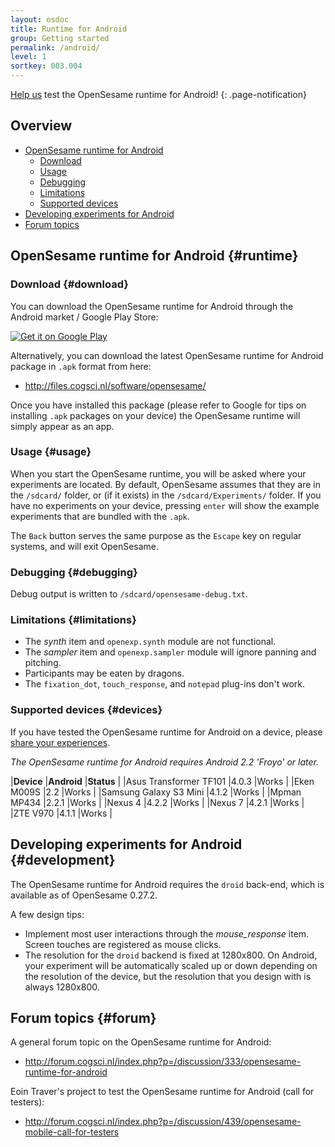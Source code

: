 ```yaml
---
layout: osdoc
title: Runtime for Android
group: Getting started
permalink: /android/
level: 1
sortkey: 003.004
--- 
```


[Help us](http://forum.cogsci.nl/index.php?p=/discussion/439/opensesame-mobile-call-for-testers) test the OpenSesame runtime for Android!
{: .page-notification}

Overview
--------

- [OpenSesame runtime for Android](#runtime)
	- [Download](#download)
	- [Usage](#usage)
	- [Debugging](#debugging)
	- [Limitations](#limitations)
	- [Supported devices](#devices)
- [Developing experiments for Android](#development)
- [Forum topics](#forum)

OpenSesame runtime for Android {#runtime}
------------------------------

### Download {#download}

You can download the OpenSesame runtime for Android through the Android market / Google Play Store:

<a href="https://play.google.com/store/apps/details?id=nl.cogsci.opensesame" style="border:none;">
  <img alt="Get it on Google Play"
       src="https://developer.android.com/images/brand/en_generic_rgb_wo_45.png" />
</a>

Alternatively, you can download the latest OpenSesame runtime for Android package in `.apk` format from here:

- <http://files.cogsci.nl/software/opensesame/>

Once you have installed this package (please refer to Google for tips on installing `.apk` packages on your device) the OpenSesame runtime will simply appear as an app.

### Usage {#usage}

When you start the OpenSesame runtime, you will be asked where your experiments are located. By default, OpenSesame assumes that they are in the `/sdcard/` folder, or (if it exists) in the `/sdcard/Experiments/` folder. If you have no experiments on your device, pressing `enter` will show the example experiments that are bundled with the `.apk`.

The `Back` button serves the same purpose as the `Escape` key on regular systems, and will exit OpenSesame.

### Debugging {#debugging}

Debug output is written to `/sdcard/opensesame-debug.txt`.

### Limitations {#limitations}

- The *synth* item and `openexp.synth` module are not functional.
- The *sampler* item and `openexp.sampler` module will ignore panning and pitching.
- Participants may be eaten by dragons.
- The `fixation_dot`, `touch_response`, and `notepad` plug-ins don't work.

### Supported devices {#devices}

If you have tested the OpenSesame runtime for Android on a device, please [share your experiences][forum].

*The OpenSesame runtime for Android requires Android 2.2 'Froyo' or later.*

|**Device**				|**Android**		|**Status**		|
|Asus Transformer TF101	|4.0.3				|Works			|
|Eken M009S				|2.2				|Works			|
|Samsung Galaxy S3 Mini	|4.1.2				|Works			|
|Mpman MP434			|2.2.1				|Works			|
|Nexus 4				|4.2.2				|Works			|
|Nexus 7				|4.2.1				|Works			|
|ZTE V970				|4.1.1				|Works			|

Developing experiments for Android {#development}
----------------------------------

The OpenSesame runtime for Android requires the `droid` back-end, which is available as of OpenSesame 0.27.2.

A few design tips:

- Implement most user interactions through the *mouse_response* item. Screen touches are registered as mouse clicks.
- The resolution for the `droid` backend is fixed at 1280x800. On Android, your experiment will be automatically scaled up or down depending on the resolution of the device, but the resolution that you design with is always 1280x800.

Forum topics {#forum}
------------

A general forum topic on the OpenSesame runtime for Android:
	
- <http://forum.cogsci.nl/index.php?p=/discussion/333/opensesame-runtime-for-android>

Eoin Traver's project to test the OpenSesame runtime for Android (call for testers):
	
- <http://forum.cogsci.nl/index.php?p=/discussion/439/opensesame-mobile-call-for-testers>

[google-play]: https://play.google.com/store/apps/details?id=nl.cogsci.opensesame
[forum]: http://forum.cogsci.nl/index.php?p=/discussion/333/a-video-of-opensesame-running-natively-on-android